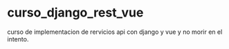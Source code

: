 # curso_django_rest_vue
curso de implementacion de rervicios api con django y vue y no morir en el intento. 
